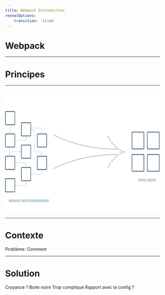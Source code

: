 ```yaml
---
title: Webpack Introduction
revealOptions:
    transition: 'slide'
---
```


# Webpack




---

# Principes

---

<img src="imgs/webpack-schema.svg" style="height: 400px">
<div class="wp_cube__container wp_splash-viz__cube">
    <span class="wp_cube wp_cube--dark">
        <div class="wp_cube__outer">
            <div class="wp_cube__face"></div>
            <div class="wp_cube__face"></div>
            <div class="wp_cube__face"></div>
            <div class="wp_cube__face"></div>
            <div class="wp_cube__face"></div>
            <div class="wp_cube__face"></div>
        </div>
        <div class="wp_cube__inner">
            <div class="wp_cube__face"></div>
            <div class="wp_cube__face"></div>
            <div class="wp_cube__face"></div>
            <div class="wp_cube__face"></div>
            <div class="wp_cube__face"></div>
            <div class="wp_cube__face"></div>
        </div>
    </span>
</div>

---

# 

# Contexte

Problème: Comment 

---
# Solution


Croyance ? 
Boite noire
Trop compliqué
Rapport avec la config ?


<script type="text/javascript" src="js/cube.js"></script>